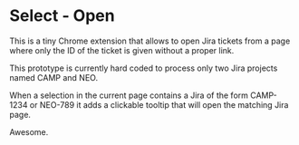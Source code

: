 # Select - Open

This is a tiny Chrome extension that allows to open Jira tickets from a page where only the ID of the ticket is given without a proper link.

This prototype is currently hard coded to process only two Jira projects named CAMP and NEO.

When a selection in the current page contains a Jira of the form CAMP-1234 or NEO-789 it adds a clickable tooltip that will open the matching Jira page.

Awesome.

